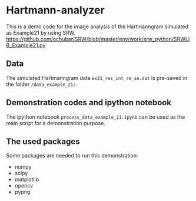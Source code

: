 # Hartmann-analyzer

This is a demo code for the image analysis of the Hartmanngram simulated as Example21 by using SRW.
https://github.com/ochubar/SRW/blob/master/env/work/srw_python/SRWLIB_Example21.py


## Data
The simulated Hartmanngram data `ex21_res_int_re_se.dat` is pre-saved in the folder `/data_example_21/`.


## Demonstration codes and ipython notebook
The ipython notebook `process_data_example_21.ipynb` can be used as the main script for a demonstration purpose.


## The used packages
Some packages are needed to run this demonstration:
- numpy
- scipy
- matplotlib
- opencv
- pypng
